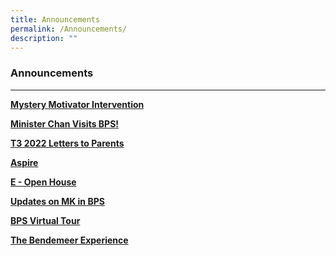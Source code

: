 ```yaml
---
title: Announcements
permalink: /Announcements/
description: ""
---
```

### Announcements

***

**[Mystery Motivator Intervention](https://moe-bendemeerpri-staging.netlify.app/our-people/for-parents/parents-engagement-resources/mlu/mmi)**

**[Minister Chan Visits BPS!](https://moe-bendemeerpri-staging.netlify.app/our-people/our-partners/mr-chan-chun-sing-minister-for-education-visits-bps)**

**[T3 2022 Letters to Parents](https://moe-bendemeerpri-staging.netlify.app/our-people/for-parents/letter-to-parents/2022-communications/term-3-2022/overview)**

**[Aspire](https://moe-bendemeerpri-staging.netlify.app/about-us/aspire-newsletter)**

**[E - Open House]([https://moe-bendemeerpri-staging.netlify.app/about-us/new-e-open-house](https://moe-bendemeerpri-staging.netlify.app/about-us/new-e-open-house))**

**[Updates on MK in BPS]([https://moe-bendemeerpri-staging.netlify.app/about-us/moe-kindergarten](https://moe-bendemeerpri-staging.netlify.app/about-us/moe-kindergarten))**

**[BPS Virtual Tour]([https://moe-bendemeerpri-staging.netlify.app/about-us/virtual-tour-of-bps](https://moe-bendemeerpri-staging.netlify.app/about-us/virtual-tour-of-bps))**

**[The Bendemeer Experience]([https://moe-bendemeerpri-staging.netlify.app/about-us/the-bendemeer-experience-corporate-video](https://moe-bendemeerpri-staging.netlify.app/about-us/the-bendemeer-experience-corporate-video))**